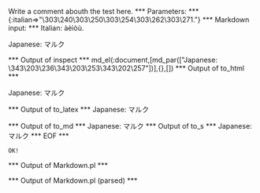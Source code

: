 Write a comment abouth the test here.
*** Parameters: ***
{:italian=>"\303\240\303\250\303\254\303\262\303\271."}
*** Markdown input: ***
Italian: àèìòù.

Japanese: マルク

*** Output of inspect ***
md_el(:document,[md_par(["Japanese: \343\203\236\343\203\253\343\202\257"])],{},[])
*** Output of to_html ***

<p>Japanese: マルク</p>

*** Output of to_latex ***
Japanese: マルク


*** Output of to_md ***
Japanese: マルク
*** Output of to_s ***
Japanese: マルク
*** EOF ***



	OK!



*** Output of Markdown.pl ***

*** Output of Markdown.pl (parsed) ***
